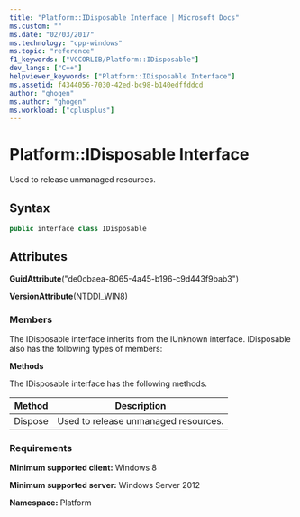 ```yaml
---
title: "Platform::IDisposable Interface | Microsoft Docs"
ms.custom: ""
ms.date: "02/03/2017"
ms.technology: "cpp-windows"
ms.topic: "reference"
f1_keywords: ["VCCORLIB/Platform::IDisposable"]
dev_langs: ["C++"]
helpviewer_keywords: ["Platform::IDisposable Interface"]
ms.assetid: f4344056-7030-42ed-bc98-b140edffddcd
author: "ghogen"
ms.author: "ghogen"
ms.workload: ["cplusplus"]
---
```

# Platform::IDisposable Interface
Used to release unmanaged resources.  
  
## Syntax  
  
```cpp  
public interface class IDisposable  
```  
  
## Attributes  
 **GuidAttribute**("de0cbaea-8065-4a45-b196-c9d443f9bab3")  
  
 **VersionAttribute**(NTDDI_WIN8)  
  
### Members  
 The IDisposable interface inherits from the IUnknown interface. IDisposable also has the following types of members:  
  
 **Methods**  
  
 The IDisposable interface has the following methods.  
  
|Method|Description|  
|------------|-----------------|  
|Dispose|Used to release unmanaged resources.|  
  
### Requirements  
 **Minimum supported client:** Windows 8  
  
 **Minimum supported server:** Windows Server 2012  
  
 **Namespace:** Platform